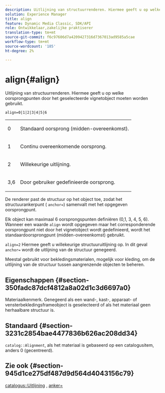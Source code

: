 ```yaml
---
description: Uitlijning van structuurrenderen. Hiermee geeft u op welke oorsprongpunten door het geselecteerde vignetobject moeten worden gebruikt.
solution: Experience Manager
title: align
feature: Dynamic Media Classic, SDK/API
role: Ontwikkelaar,zakelijke praktiserer
translation-type: tm+mt
source-git-commit: f6c97606d7a4209427316d7367013ad9585a5cae
workflow-type: tm+mt
source-wordcount: '185'
ht-degree: 2%

---
```



# align{#align}

Uitlijning van structuurrenderen. Hiermee geeft u op welke oorsprongpunten door het geselecteerde vignetobject moeten worden gebruikt.

`align=0|1|2|3|4|5|6`

<table id="simpletable_D15233999E35488EB2F933BD72798E2F"> 
 <tr class="strow"> 
  <td class="stentry"> <p>0 </p></td> 
  <td class="stentry"> <p>Standaard oorsprong (midden-overeenkomst). </p></td> 
 </tr> 
 <tr class="strow"> 
  <td class="stentry"> <p>1 </p></td> 
  <td class="stentry"> <p>Continu overeenkomende oorsprong. </p></td> 
 </tr> 
 <tr class="strow"> 
  <td class="stentry"> <p>2 </p></td> 
  <td class="stentry"> <p>Willekeurige uitlijning. </p></td> 
 </tr> 
 <tr class="strow"> 
  <td class="stentry"> <p>3,6 </p></td> 
  <td class="stentry"> <p>Door gebruiker gedefinieerde oorsprong. </p></td> 
 </tr> 
</table>

De renderer past de structuur op het object toe, zodat het structuurankerpunt ( `anchor=`) samenvalt met het opgegeven oorsprongpunt.

Elk object kan maximaal 6 oorsprongspunten definiëren (0,1, 3, 4, 5, 6). Wanneer een waarde `align` wordt opgegeven maar het corresponderende oorsprongpunt niet door het vignetobject wordt gedefinieerd, wordt het standaardoorsprongpunt (midden-overeenkomst) gebruikt.

`align=2` Hiermee geeft u willekeurige structuuruitlijning op. In dit geval  `anchor=` wordt de uitlijning van de structuur genegeerd.

Meestal gebruikt voor bekledingsmaterialen, mogelijk voor kleding, om de uitlijning van de structuur tussen aangrenzende objecten te beheren.

## Eigenschappen {#section-350fadc87dcf4812a8a02d1c3d6697a0}

Materiaalkenmerk. Genegeerd als een wand-, kast-, apparaat- of vensterbekledingsframeobject is geselecteerd of als het materiaal geen herhaalbare structuur is.

## Standaard {#section-3231c2854bae4477836b626ac208dd34}

`catalog::Alignment`, als het materiaal is gebaseerd op een catalogusitem, anders 0 (gecentreerd).

## Zie ook {#section-945d1ce275df487d9d564d4043156c79}

[catalogus::Uitlijning](../../../../../ir-api/material-cat/image-rendering-api-ref/c-ir-material-catalog/c-ir-material-data-reference/r-ir-alignment.md#reference-e52152e8dc244d0aa13b40c615d0f399) ,  [anker=](../../../../../ir-api/http-protocol/image-rendering-api-ref/c-ir-http-protocol-ref/c-ir-http-protocol-command-reference/r-ir-http-anchor.md#reference-d53923d785c9442997dc7f2199524c26)
